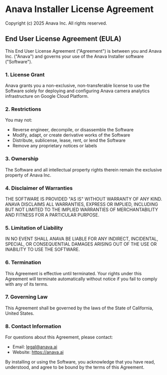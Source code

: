# Anava Installer License Agreement

Copyright (c) 2025 Anava Inc. All rights reserved.

## End User License Agreement (EULA)

This End User License Agreement ("Agreement") is between you and Anava Inc. ("Anava") and governs your use of the Anava Installer software ("Software").

### 1. License Grant
Anava grants you a non-exclusive, non-transferable license to use the Software solely for deploying and configuring Anava camera analytics infrastructure on Google Cloud Platform.

### 2. Restrictions
You may not:
- Reverse engineer, decompile, or disassemble the Software
- Modify, adapt, or create derivative works of the Software
- Distribute, sublicense, lease, rent, or lend the Software
- Remove any proprietary notices or labels

### 3. Ownership
The Software and all intellectual property rights therein remain the exclusive property of Anava Inc.

### 4. Disclaimer of Warranties
THE SOFTWARE IS PROVIDED "AS IS" WITHOUT WARRANTY OF ANY KIND. ANAVA DISCLAIMS ALL WARRANTIES, EXPRESS OR IMPLIED, INCLUDING BUT NOT LIMITED TO THE IMPLIED WARRANTIES OF MERCHANTABILITY AND FITNESS FOR A PARTICULAR PURPOSE.

### 5. Limitation of Liability
IN NO EVENT SHALL ANAVA BE LIABLE FOR ANY INDIRECT, INCIDENTAL, SPECIAL, OR CONSEQUENTIAL DAMAGES ARISING OUT OF THE USE OR INABILITY TO USE THE SOFTWARE.

### 6. Termination
This Agreement is effective until terminated. Your rights under this Agreement will terminate automatically without notice if you fail to comply with any of its terms.

### 7. Governing Law
This Agreement shall be governed by the laws of the State of California, United States.

### 8. Contact Information
For questions about this Agreement, please contact:
- Email: legal@anava.ai
- Website: https://anava.ai

By installing or using the Software, you acknowledge that you have read, understood, and agree to be bound by the terms of this Agreement.